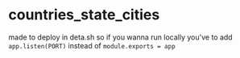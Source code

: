 # countries_state_cities

made to deploy in deta.sh so if you wanna run locally you've to add `app.listen(PORT)` instead of `module.exports = app` 
